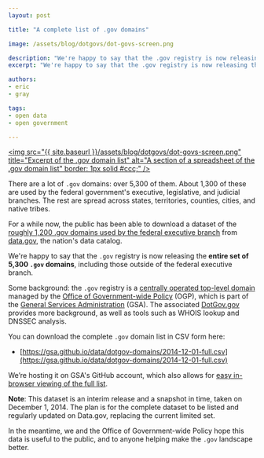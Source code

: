 ```yaml
---
layout: post

title: "A complete list of .gov domains"

image: /assets/blog/dotgovs/dot-govs-screen.png

description: "We're happy to say that the .gov registry is now releasing the entire set of 5,300 .gov domains, including those outside of the federal executive branch."
excerpt: "We're happy to say that the .gov registry is now releasing the entire set of 5,300 .gov domains, including those outside of the federal executive branch."

authors:
- eric
- gray

tags:
- open data
- open government

---
```

<a target="_blank" href="https://gsa.github.io/data/dotgov-domains/2014-12-01-full.csv"><img src="{{ site.baseurl }}/assets/blog/dotgovs/dot-govs-screen.png" title="Excerpt of the .gov domain list" alt="A section of a spreadsheet of the .gov domain list" border: 1px solid #ccc;" /></a>

There are a lot of `.gov` domains: over 5,300 of them. About 1,300 of these are used by the federal government's executive, legislative, and judicial branches. The rest are spread across states, territories, counties, cities, and native tribes.

For a while now, the public has been able to download a dataset of the [roughly 1,200 .gov domains used by the federal executive branch](https://catalog.data.gov/dataset/gov-domains-api-c9856) from [data.gov](https://www.data.gov), the nation's data catalog.

We're happy to say that the `.gov` registry is now releasing the **entire set of 5,300 `.gov` domains**, including those outside of the federal executive branch.

<!-- more -->

Some background: the `.gov` registry is a [centrally operated top-level domain](https://www.dotgov.gov) managed by the [Office of Government-wide Policy](http://www.gsa.gov/portal/content/104550) (OGP), which is part of the [General Services Administration](http://www.gsa.gov/) (GSA). The associated [DotGov.gov](http://www.dotgov.gov) provides more background, as well as tools such as WHOIS lookup and DNSSEC analysis.

You can download the complete `.gov` domain list in CSV form here:

 * [https://gsa.github.io/data/dotgov-domains/2014-12-01-full.csv](https://gsa.github.io/data/dotgov-domains/2014-12-01-full.csv)

We’re hosting it on GSA's GitHub account, which also allows for [easy in-browser viewing of the full list](https://github.com/GSA/data/blob/gh-pages/dotgov-domains/2014-12-01-full.csv).

**Note**: This dataset is an interim release and a snapshot in time, taken on December 1, 2014. The plan is for the complete dataset to be listed and regularly updated on Data.gov, replacing the current limited set.

In the meantime, we and the Office of Government-wide Policy hope this data is useful to the public, and to anyone helping make the `.gov` landscape better.

